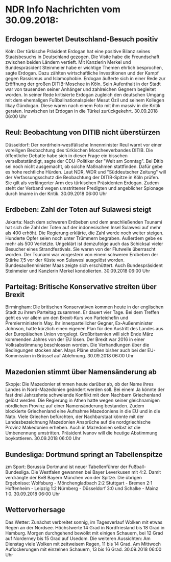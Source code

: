 # NDR Info Nachrichten vom 30.09.2018:


## Erdogan bewertet Deutschland-Besuch positiv
Köln: Der türkische Präsident Erdogan hat eine positive Bilanz seines Staatsbesuchs in Deutschland gezogen. Die Visite habe die Freundschaft zwischen beiden Ländern vertieft. Mit Kanzlerin Merkel und Bundespräsident Steinmeier habe er wichtige Themen ehrlich besprochen, sagte Erdogan. Dazu zählten wirtschaftliche Investitionen und der Kampf gegen Rassismus und Islamophobie. Erdogan äußerte sich in einer Rede zur Eröffnung der großen DITIB-Moschee in Köln. Sein Aufenthalt in der Stadt war von tausenden seiner Anhänger und zahlreichen Gegnern begleitet worden. In seiner Rede kritisierte Erdogan zugleich den deutschen Umgang mit dem ehemaligen Fußballnationalspieler Mesut Özil und seinem Kollegen Ilkay Gündogan. Diese waren nach einem Foto mit ihm massiv in die Kritik geraten. Inzwischen ist Erdogan in die Türkei zurückgekehrt. 30.09.2018 06:00 Uhr 

## Reul: Beobachtung von DITIB nicht überstürzen
Düsseldorf: Der nordrhein-westfälische Innenminister Reul warnt vor einer voreiligen Beobachtung des türkischen Moscheeverbandes DITIB. Die öffentliche Debatte habe sich in dieser Frage ein bisschen verselbstständigt, sagte der CDU-Politiker der "Welt am Sonntag". Bei Ditib sei noch nicht ausgemacht, ob solche Maßnahmen stattfinden. Dafür gebe es hohe rechtliche Hürden. Laut NDR, WDR und "Süddeutscher Zeitung" will der Verfassungsschutz die Beobachtung der DITIB-Spitze in Köln prüfen. Sie gilt als verlängerter Arm des türkischen Präsidenten Erdogan. Zudem steht der Verband wegen umstrittener Predigten und angeblicher Spionage durch Imame in der Kritik. 30.09.2018 06:00 Uhr 

## Erdbeben: Zahl der Toten auf Sulawesi steigt
Jakarta: Nach dem schweren Erdbeben und dem anschließenden Tsunami hat sich die Zahl der Toten auf der indonesischen Insel Sulawesi auf mehr als 400 erhöht. Die Regierung erklärte, die Zahl werde noch weiter steigen. Hunderte Opfer seien noch unter Trümmern begraben. Außerdem gebe es mehr als 500 Verletzte. Ungeklärt ist demzufolge auch das Schicksal vieler Besucher eines Strandfestivals. Sie waren von der Flutwelle überrascht worden. Der Tsunami war vorgestern von einem schweren Erdbeben der Stärke 7,5 vor der Küste von Sulawesi ausgelöst worden. Bundesaußenminister Maas zeigte sich erschüttert. Auch Bundespräsident Steinmeier und Kanzlerin Merkel kondolierten. 30.09.2018 06:00 Uhr 

## Parteitag: Britische Konservative streiten über Brexit
Birmingham:	Die britischen Konservativen kommen heute in der englischen Stadt zu ihrem Parteitag zusammen. Er dauert vier Tage. Bei dem Treffen geht es vor allem um den Brexit-Kurs von Parteichefin und Premierministerin May. Ihr innerparteilicher Gegner, Ex-Außenminister Johnson, hatte kürzlich einen eigenen Plan für den Austritt des Landes aus der Europäischen Union vorgelegt. Großbritannien will sich Ende März kommenden Jahres von der EU lösen. Der Brexit war 2016 in einer Volksabstimmung beschlossen worden. Die Verhandlungen über die Bedingungen stocken aber. Mays Pläne stoßen bisher auch bei der EU-Kommission in Brüssel auf Ablehnung. 30.09.2018 06:00 Uhr 

## Mazedonien stimmt über Namensänderung ab
Skopje: Die Mazedonier stimmen heute darüber ab, ob der Name ihres Landes in Nord-Mazedonien geändert werden soll. Bei einem Ja könnte der fast drei Jahrzehnte schwelende Konflikt mit dem Nachbarn Griechenland gelöst werden. Die Regierung in Athen hatte wegen seiner gleichnamigen nördlichen Provinz auf einer Namensänderung bestanden. Zudem blockierte Griechenland eine Aufnahme Mazedoniens in die EU und in die Nato. Viele Griechen befürchten, der Nachbarstaat könnte mit der Landesbezeichnung Mazedonien Ansprüche auf die nordgriechische Provinz Makedonien erheben. Auch in Mazedonien selbst ist die Umbenennung umstritten. Präsident Ivanov will die heutige Abstimmung boykottieren. 30.09.2018 06:00 Uhr 

## Bundesliga: Dortmund springt an Tabellenspitze
zm Sport:     Borussia Dortmund ist neuer Tabellenführer der Fußball-Bundesliga. Die Westfalen gewannen bei Bayer Leverkusen mit 4:2. Damit verdrängte der BvB Bayern München von der Spitze. Die übrigen Ergebnisse:
Wolfsburg - Mönchengladbach 2:2
Stuttgart - Bremen 2:1
Hoffenheim - Leipzig  1:2
Nürnberg - Düsseldorf 3:0
und Schalke - Mainz  1:0. 30.09.2018 06:00 Uhr 

## Wettervorhersage
Das Wetter: Zunächst verbreitet sonnig, im Tagesverlauf Wolken mit etwas Regen an der Nordsee. Höchstwerte 14 Grad in Nordfriesland bis 18 Grad in Hamburg. Morgen durchgehend bewölkt mit einigen Schauern, bei 12 Grad auf Norderney bis 15 Grad auf Usedom. Die weiteren Aussichten: Am Dienstag viele Wolken mit zeitweisem Regen, 11 bis 14 Grad. Am Mittwoch Auflockerungen mit einzelnen Schauern, 13 bis 16 Grad. 30.09.2018 06:00 Uhr 
